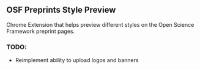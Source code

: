 ## OSF Preprints Style Preview
Chrome Extension that helps preview different styles on the Open Science Framework preprint pages.

### TODO:
 - Reimplement ability to upload logos and banners
